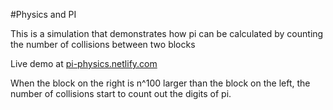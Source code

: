 #Physics and PI

This is a simulation that demonstrates how pi can be calculated by counting the number of collisions between two blocks

Live demo at [pi-physics.netlify.com](https://pi-physics.netlify.com/)

When the block on the right is n^100 larger than the block on the left, the number of collisions start to count out the digits of pi.
